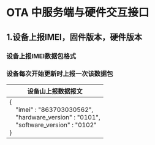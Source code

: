 # OTA 中服务端与硬件交互接口 #
## 1.设备上报IMEI，固件版本，硬件版本 ##
### 设备上报IMEI数据包格式
### 设备每次开始更新时上报一次该数据包
设备山上报数据报文|
---|
{<br>&emsp;"imei" : "863703030562",<br>&emsp;"hardware_version" : "0101",<br>&emsp;"software_version" : "0102"<br>}|

